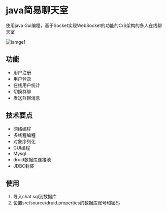 # java简易聊天室

使用java Gui编程，基于Socket实现WebSocket的功能的C/S架构的多人在线聊天室

![iamge1](image1.gif)

## 功能
- 用户注册
- 用户登录
- 在线用户统计
- 切换群聊
- 发送群聊消息

## 技术要点
- 网络编程
- 多线程编程
- 对象序列化
- GUI编程
- Mysql
- druid数据库连接池
- JDBC封装

## 使用
1. 导入chat.sql到数据库
2. 设置src/source/druid.properties的数据库账号和密码